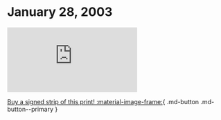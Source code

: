 # January 28, 2003

![](https://www.achewood.com/comic.php?date=01282003)

[Buy a signed strip of this print! :material-image-frame:](https://achewood-holiday-pop-up.myshopify.com/products/strip#01282003){ .md-button .md-button--primary }

